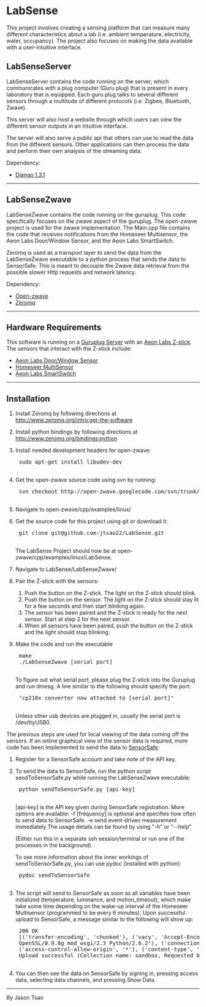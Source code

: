 LabSense
========

This project involves creating a sensing platform that can measure many
different characteristics about a lab (i.e. ambient temperature, 
electricity, water, occupancy). The project also focuses on making the data 
available with a user-intuitive interface.

LabSenseServer
--------------

LabSenseServer contains the code running on the server, which communicates
with a plug computer (Guru plug) that is present in every laboratory that
is equipped. Each guru plug talks to several different sensors through a
multitude of different protocols (i.e. Zigbee, Bluetooth, Zwave).

This server will also host a website through which users can view the
different sensor outputs in an intuitive interface. 

The server will also serve a public api that others can use to read the
data from the different sensors. Other applications can then process the
data and perform their own analysis of the streaming data.

Dependency:

* [Django 1.3.1](https://www.djangoproject.com/download/)

------------------------------------------------------------------------------

LabSenseZwave
--------------

LabSenseZwave contains the code running on the guruplug. This code 
specifically focuses on the zwave aspect of the guruplug. The open-zwave 
project is used for the zwave implementation. The Main.cpp file contains the
code that receives notifications from the Homeseer Multisensor, the Aeon 
Labs Door/Window Sensor, and the Aeon Labs SmartSwitch. 

Zeromq is used as a transport layer to send the data from the 
LabSenseZwave executable to a python process that sends the data to SensorSafe.
This is meant to decouple the Zwave data retrieval from the possible slower
Http requests and network latency. 

Dependency:

* [Open-zwave](http://code.google.com/p/open-zwave/)
* [Zeromq](http://www.zeromq.org/intro:get-the-software)

------------------------------------------------------------------------------

Hardware Requirements
---------------------
This software is running on a [Guruplug Server](http://www.globalscaletechnologies.com/t-guruplugdetails.aspx) with an
[Aeon Labs Z-stick](http://www.aeon-labs.com/site/products/view/2/). 
The sensors that interact with the Z-stick include:

* [Aeon Labs Door/Window Sensor](http://www.aeon-labs.com/site/products/view/1/)
* [Homeseer MultiSensor](http://store.homeseer.com/store/HomeSeer-HSM100-S2-Z-Wave-Multi-Sensor-P1189C57.aspx)
* [Aeon Labs SmartSwitch](http://www.aeon-labs.com/site/products/view/5/)

------------------------------------------------------------------------------

Installation
--------------

1. Install Zeromq by following directions at http://www.zeromq.org/intro:get-the-software
2. Install python bindings by following directions at http://www.zeromq.org/bindings:python
3. Install needed development headers for open-zwave:

    <pre>
    sudo apt-get install libudev-dev
    </pre>

4. Get the open-zwave source code using svn by running:

    <pre>
    svn checkout http://open-zwave.googlecode.com/svn/trunk/ open-zwave/
    </pre>

5. Navigate to open-zwave/cpp/examples/linux/
6. Get the source code for this project using git or download it:

    <pre>
    git clone git@github.com:jtsao22/LabSense.git
    </pre>

    The LabSense Project should now be at open-zwave/cpp/examples/linux/LabSense.

7. Navigate to LabSense/LabSenseZwave/
8. Pair the Z-stick with the sensors:

    1. Push the button on the Z-stick. The light on the Z-stick should blink. 
    2. Push the button on the sensor. The light on the Z-stick should stay lit for a few seconds and then start blinking again. 
    3. The sensor has been paired and the Z-stick is ready for the next sensor. Start at step 2 for the next sensor. 
    4. When all sensors have been paired, push the button on the Z-stick and the light should stop blinking.

8. Make the code and run the executable

    <pre>
    make 
    ./LabSenseZwave [serial port]
    </pre>

    To figure out what serial port, please plug the Z-stick into the Guruplug and run dmesg. A line similar to the following should specify the port:

    <pre>
    "cp210x converter now attached to [serial port]"
    </pre>

    Unless other usb devices are plugged in, usually the serial port is /dev/ttyUSB0. 

The previous steps are used for local viewing of the data coming off the sensors. If an online graphical view of the
sensor data is required, more code has been implemented to send the data to [SensorSafe](https://128.97.93.29/):

1. Register for a SensorSafe account and take note of the API key.
2. To send the data to SensorSafe, run the python script sendToSensorSafe.py while running the LabSenseZwave
executable:

    <pre>
    python sendToSensorSafe.py [api-key] 
    </pre>

    [api-key] is the API key given during SensorSafe registration.
    More options are available:
        -f [frequency] is optional and specifies how often to send data to SensorSafe.
        -e send event-driven measurement immediately
    The usage details can be found by using "-h" or "--help"

    (Either run this in a separate ssh session/terminal or run one of the processes in the background).

    To see more information about the inner workings of sendToSensorSafe.py, 
    you can use pydoc (installed with python):

    <pre>
    pydoc sendToSensorSafe
    </pre>

3. The script will send to SensorSafe as soon as all variables have been initialized (temperature, luminance, and
motion_timeout), which make take some time depending on the wake-up interval of the Homeseer Multisensor (programmed to
be every 6 minutes).
Upon successful upload to SensorSafe, a message similar to the following will show up:

    <pre>
    200 OK
    [('transfer-encoding', 'chunked'), ('vary', 'Accept-Encoding'), ('server', 'Apache/2.2.11 (Ubuntu) mod_ssl/2.2.11
    OpenSSL/0.9.8g mod_wsgi/2.3 Python/2.6.2'), ('connection', 'close'), ('date', 'Tue, 10 Apr 2012 19:47:03 GMT'),
    ('access-control-allow-origin', '*'), ('content-type', 'text/html; charset=utf-8')]
    Upload successful (Collection name: sandbox, Requested by sandbox
    </pre>

4. You can then see the data on SensorSafe by signing in, pressing access data, selecting data channels, and pressing Show Data. 

------------------------------------------------------------------------------

By Jason Tsao
